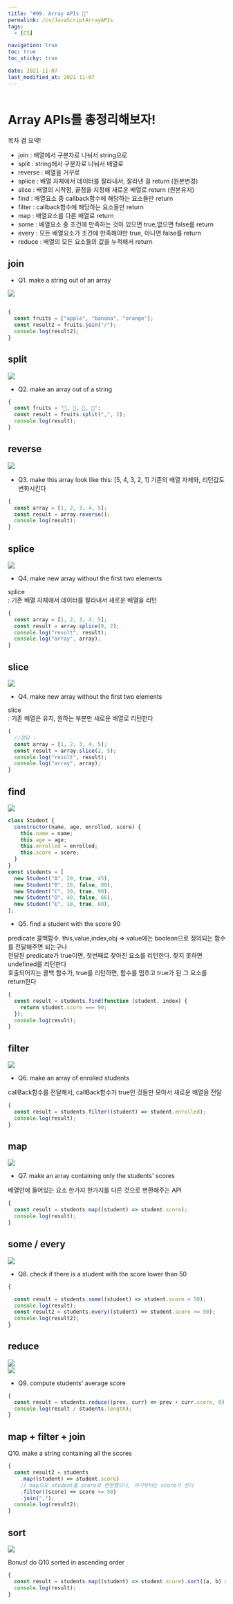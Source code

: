 ```yaml
---
title: "#09. Array APIs 🍋"
permalink: /cs/JavaScriptArrayAPIs
tags:
  - [CS]

navigation: true
toc: true
toc_sticky: true

date: 2021-11-07
last_modified_at: 2021-11-07
---
```


![]()


# Array APIs를 총정리해보자!

목차 겸 요약!

- join : 배열에서 구분자로 나눠서 string으로
- split : string에서 구분자로 나눠서 배열로
- reverse : 배열을 거꾸로
- splice : 배열 자체에서 데이터를 잘라내서, 잘라낸 걸 return (원본변경)
- slice :  배열의 시작점, 끝점을 지정해 새로운 배열로 return (원본유지)
- find : 배열요소 중 callback함수에 해당하는 요소들만 return
- filter : callback함수에 해당하는 요소들만 return
- map : 배열요소를 다른 배열로 return
- some : 배열요소 중 조건에 만족하는 것이 있으면 true,없으면 false를 return
- every : 모든 배열요소가 조건에 만족해야만 true, 아니면 false를 return
- reduce : 배열의 모든 요소들의 값을 누적해서 return

## join

- Q1. make a string out of an array

<img src="/assets/images/JS_array_api_join.jpeg" /><br/>



```js

{
  const fruits = ["apple", "banana", "orange"];
  const result2 = fruits.join("/");
  console.log(result2);
}

```

## split
<img src="/assets/images/JS_array_api_split.jpeg" /><br/>

- Q2. make an array out of a string

```js
{
  const fruits = "🍎, 🥝, 🍌, 🍒";
  const result = fruits.split(",", 2);
  console.log(result);
}
```

## reverse

<img src="/assets/images/JS_array_api_reverse.jpeg" /><br/>
- Q3. make this array look like this: [5, 4, 3, 2, 1]
기존의 배열 자체와, 리턴값도 변화시킨다

```js
{
  const array = [1, 2, 3, 4, 5];
  const result = array.reverse();
  console.log(result);
}
```
## splice
<img src="/assets/images/JS_array_api_splice.jpeg" /><br/>


- Q4. make new array without the first two elements

splice<br/>
: 기존 배열 자체에서 데이터를 잘라내서 새로운 배열을 리턴


```js
{
  const array = [1, 2, 3, 4, 5];
  const result = array.splice(0, 2);
  console.log("result", result);
  console.log("array", array);
}
```


## slice

<img src="/assets/images/JS_array_api_slice.jpeg" /><br/>

- Q4. make new array without the first two elements

slice<br/>
: 기존 배열은 유지, 원하는 부분만 새로운 배열로 리턴한다

```js
{
  //정답 :
  const array = [1, 2, 3, 4, 5];
  const result = array.slice(2, 5);
  console.log("result", result);
  console.log("array", array);
}
```
## find
<img src="/assets/images/JS_array_api_find.jpeg" /><br/>

```js
class Student {
  constructor(name, age, enrolled, score) {
    this.name = name;
    this.age = age;
    this.enrolled = enrolled;
    this.score = score;
  }
}
const students = [
  new Student("A", 29, true, 45),
  new Student("B", 28, false, 80),
  new Student("C", 30, true, 90),
  new Student("D", 40, false, 66),
  new Student("E", 18, true, 88),
];

```
- Q5. find a student with the score 90

predicate 콜백함수. this,value,index,obj => value에는 boolean으로 정의되는 함수를 전달해주면 되는구나<br/>
전달된 predicate가 true이면, 첫번째로 찾아진 요소를 리턴한다. 찾지 못하면 undefined를 리턴한다<br/>
호출되어지는 콜백 함수가, true를 리턴하면, 함수를 멈추고 true가 된 그 요소를 return한다<br/>
```js
{
  const result = students.find(function (student, index) {
    return student.score === 90;
  });
  console.log(result);
}
```


## filter


<img src="/assets/images/JS_array_api_filter.jpeg" /><br/>

- Q6. make an array of enrolled students

callBack함수를 전달해서, callBack함수가 true인 것들만 모아서 새로운 배열을 전달

```js
{
  const result = students.filter((student) => student.enrolled);
  console.log(result);
}
```

## map


<img src="/assets/images/JS_array_api_map.jpeg" /><br/>

- Q7. make an array containing only the students' scores

배열안에 들어있는 요소 한가지 한가지를 다른 것으로 변환해주는 API

```js
{
  const result = students.map((student) => student.score);
  console.log(result);
}
```


## some / every

<img src="/assets/images/JS_array_api_some_every.jpeg" /><br/>


- Q8. check if there is a student with the score lower than 50

```js
{

  const result = students.some((student) => student.score < 50);
  console.log(result);
  const result2 = students.every((student) => student.score >= 50);
  console.log(result2);
}

```






## reduce

<img src="/assets/images/JS_array_api_reduce.jpeg" /><br/>
<img src="/assets/images/JS_array_api_reduce_2.jpeg" /><br/>

- Q9. compute students' average score

```js
{
  const result = students.reduce((prev, curr) => prev + curr.score, 0);
  console.log(result / students.length);
}

```

## map + filter + join


 Q10. make a string containing all the scores

```js
{
  const result2 = students
    .map((student) => student.score)
    // map으로 student를 score로 변환했으니, 여기부터는 score가 온다
    .filter((score) => score >= 50)
    .join(",");
  console.log(result2);
}
```

## sort

<img src="/assets/images/JS_array_api_sort.jpeg" /><br/>


Bonus! do Q10 sorted in ascending order

```js
{
  const result = students.map((student) => student.score).sort((a, b) => a - b);
  console.log(result);
}
```